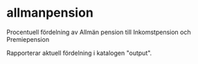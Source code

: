 # allmanpension
Procentuell fördelning av Allmän pension till Inkomstpension och Premiepension

Rapporterar aktuell fördelning i katalogen "output".
